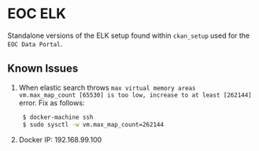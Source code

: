 # EOC ELK

Standalone versions of the ELK setup found within `ckan_setup` used for the `EOC Data Portal`.


## Known Issues
1. When elastic search throws `max virtual memory areas vm.max_map_count [65530] is too low, increase to at least [262144]` error. Fix as follows:
   ``` bash
    $ docker-machine ssh
    $ sudo sysctl -w vm.max_map_count=262144
	```

2. Docker IP: 192.168.99.100

